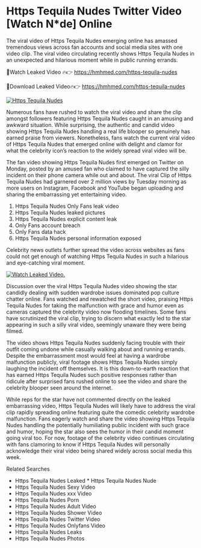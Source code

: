 ﻿# Https Tequila Nudes Twitter Video [Watch N*de] Online

The viral video of ﻿Https Tequila Nudes emerging online has amassed tremendous views across fan accounts and social media sites with one video clip. The viral video circulating recently shows ﻿Https Tequila Nudes in an unexpected and hilarious moment while in public running errands. 

🔴Watch Leaked Video 🔥👉  https://hmhmed.com/https-tequila-nudes 

🔴Download Leaked Video🔥👉  https://hmhmed.com/https-tequila-nudes 

[![Https Tequila Nudes](https://i.imgur.com/dJHk4Zq.gif)](https://hmhmed.com/https-tequila-nudes)

Numerous fans have rushed to watch the viral video and share the clip amongst followers featuring ﻿Https Tequila Nudes caught in an amusing and awkward situation. While surprising, the authentic and candid video showing ﻿Https Tequila Nudes handling a real life blooper so genuinely has earned praise from viewers. Nonetheless, fans watch the current viral video of ﻿Https Tequila Nudes that emerged online with delight and clamor for what the celebrity icon’s reaction to the widely spread viral video will be.

The fan video showing ﻿Https Tequila Nudes first emerged on Twitter on Monday, posted by an amused fan who claimed to have captured the silly incident on their phone camera while out and about. The viral Clip of ﻿Https Tequila Nudes had garnered over 2 million views by Tuesday morning as more users on Instagram, Facebook and YouTube began uploading and sharing the embarrassing yet entertaining video. 

1. ﻿Https Tequila Nudes Only Fans leak video
2. ﻿Https Tequila Nudes leaked pictures
3. ﻿Https Tequila Nudes explicit content leak
4. Only Fans account breach
5. Only Fans data hack
6. ﻿Https Tequila Nudes personal information exposed

Celebrity news outlets further spread the video across websites as fans could not get enough of watching ﻿Https Tequila Nudes in such a hilarious and eye-catching viral moment. 

[![Watch Leaked Video.](https://miro.medium.com/v2/resize:fit:828/format:webp/1*cilzJN44JGOrTw9NJCrNHA.gif "Watch Leaked Video")](https://hmhmed.com/https-tequila-nudes)

Discussion over the viral ﻿Https Tequila Nudes video showing the star candidly dealing with sudden wardrobe issues dominated pop culture chatter online. Fans watched and rewatched the short video, praising ﻿Https Tequila Nudes for taking the malfunction with grace and humor even as cameras captured the celebrity video now flooding timelines. Some fans have scrutinized the viral clip, trying to discern what exactly led to the star appearing in such a silly viral video, seemingly unaware they were being filmed.

The video shows ﻿Https Tequila Nudes suddenly facing trouble with their outfit coming undone while casually walking about and running errands. Despite the embarrassment most would feel at having a wardrobe malfunction publicly, viral footage shows ﻿Https Tequila Nudes simply laughing the incident off themselves. It is this down-to-earth reaction that has earned ﻿Https Tequila Nudes such positive responses rather than ridicule after surprised fans rushed online to see the video and share the celebrity blooper seen around the internet.  

While reps for the star have not commented directly on the leaked embarrassing video, ﻿Https Tequila Nudes will likely have to address the viral clip rapidly spreading online featuring quite the comedic celebrity wardrobe malfunction. Fans eagerly watch and share the video showing ﻿Https Tequila Nudes handling the potentially humiliating public incident with such grace and humor, hoping the star also sees the humor in their candid moment going viral too. For now, footage of the celebrity video continues circulating with fans clamoring to know if ﻿Https Tequila Nudes will personally acknowledge their viral video being shared widely across social media this week.

Related Searches
* ﻿Https Tequila Nudes Leaked
﻿* Https Tequila Nudes Nude
* ﻿Https Tequila Nudes Sexy Video
* ﻿Https Tequila Nudes xxx Video
* ﻿Https Tequila Nudes Porn
* ﻿Https Tequila Nudes Adult Video
* ﻿Https Tequila Nudes Shower Video
* ﻿Https Tequila Nudes Twitter Video
* ﻿Https Tequila Nudes Onlyfans Video
* ﻿Https Tequila Nudes Leaks
* ﻿Https Tequila Nudes Photos